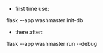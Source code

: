 * first time use:

flask --app washmaster init-db



* there after:

flask --app washmaster run --debug
